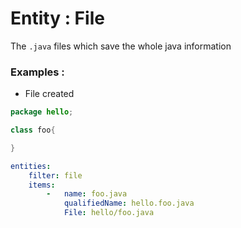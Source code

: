 # Entity : File
The `.java` files which save the whole java information
### Examples : 
- File created
```java
package hello;

class foo{

}
```
```yaml
entities:
    filter: file
    items:
        -   name: foo.java
            qualifiedName: hello.foo.java
            File: hello/foo.java
```
